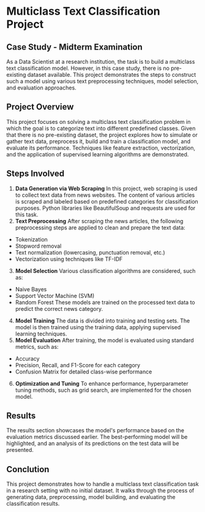 # Multiclass Text Classification Project

## Case Study - Midterm Examination ##
As a Data Scientist at a research institution, the task is to build a multiclass text classification model. However, in this case study, there is no pre-existing dataset available. This project demonstrates the steps to construct such a model using various text preprocessing techniques, model selection, and evaluation approaches.

## Project Overview
This project focuses on solving a multiclass text classification problem in which the goal is to categorize text into different predefined classes. Given that there is no pre-existing dataset, the project explores how to simulate or gather text data, preprocess it, build and train a classification model, and evaluate its performance. Techniques like feature extraction, vectorization, and the application of supervised learning algorithms are demonstrated.

## Steps Involved
1. **Data Generation via Web Scraping**
In this project, web scraping is used to collect text data from news websites. The content of various articles is scraped and labeled based on predefined categories for classification purposes. Python libraries like BeautifulSoup and requests are used for this task.
2. **Text Preprocessing**
After scraping the news articles, the following preprocessing steps are applied to clean and prepare the text data:
  - Tokenization
  - Stopword removal
  - Text normalization (lowercasing, punctuation removal, etc.)
  - Vectorization using techniques like TF-IDF
3. **Model Selection**
Various classification algorithms are considered, such as:
  - Naive Bayes
  - Support Vector Machine (SVM)
  - Random Forest These models are trained on the processed text data to predict the correct news category.
4. **Model Training**
The data is divided into training and testing sets. The model is then trained using the training data, applying supervised learning techniques.
5. **Model Evaluation**
After training, the model is evaluated using standard metrics, such as:
  - Accuracy
  - Precision, Recall, and F1-Score for each category
  - Confusion Matrix for detailed class-wise performance
6. **Optimization and Tuning**
To enhance performance, hyperparameter tuning methods, such as grid search, are implemented for the chosen model.

## Results
The results section showcases the model's performance based on the evaluation metrics discussed earlier. The best-performing model will be highlighted, and an analysis of its predictions on the test data will be presented.

## Conclution
This project demonstrates how to handle a multiclass text classification task in a research setting with no initial dataset. It walks through the process of generating data, preprocessing, model building, and evaluating the classification results.
